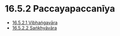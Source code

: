 

# 16.5.2 Paccayapaccanīya

* [16.5.2.1 Vibhaṅgavāra](16.5.2/16.5.2.1.md)
* [16.5.2.2 Saṅkhyāvāra](16.5.2/16.5.2.2.md)



